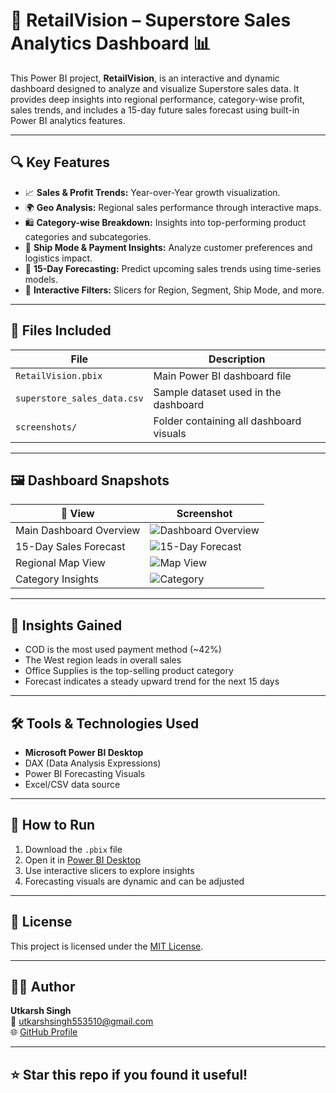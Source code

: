 # 🛒 RetailVision – Superstore Sales Analytics Dashboard 📊

This Power BI project, **RetailVision**, is an interactive and dynamic dashboard designed to analyze and visualize Superstore sales data. It provides deep insights into regional performance, category-wise profit, sales trends, and includes a 15-day future sales forecast using built-in Power BI analytics features.

---

## 🔍 Key Features

- 📈 **Sales & Profit Trends:** Year-over-Year growth visualization.
- 🌍 **Geo Analysis:** Regional sales performance through interactive maps.
- 🛍️ **Category-wise Breakdown:** Insights into top-performing product categories and subcategories.
- 🚚 **Ship Mode & Payment Insights:** Analyze customer preferences and logistics impact.
- 🔮 **15-Day Forecasting:** Predict upcoming sales trends using time-series models.
- 📌 **Interactive Filters:** Slicers for Region, Segment, Ship Mode, and more.

---

## 📁 Files Included

| File | Description |
|------|-------------|
| `RetailVision.pbix` | Main Power BI dashboard file |
| `superstore_sales_data.csv` | Sample dataset used in the dashboard |
| `screenshots/` | Folder containing all dashboard visuals |

---

## 🖼️ Dashboard Snapshots

| 📌 View | Screenshot |
|--------|------------|
| Main Dashboard Overview | ![Dashboard Overview](screenshots/main-dashboard-overview.png) |
| 15-Day Sales Forecast | ![15-Day Forecast](screenshots/15-day-sales-forecast.png) |
| Regional Map View | ![Map View](screenshots/regional-sales-performance.png) |
| Category Insights | ![Category](screenshots/category-wise-sales.png) |

---

## 🧠 Insights Gained

- COD is the most used payment method (~42%)
- The West region leads in overall sales
- Office Supplies is the top-selling product category
- Forecast indicates a steady upward trend for the next 15 days

---

## 🛠 Tools & Technologies Used

- **Microsoft Power BI Desktop**
- DAX (Data Analysis Expressions)
- Power BI Forecasting Visuals
- Excel/CSV data source

---

## 🚀 How to Run

1. Download the `.pbix` file
2. Open it in [Power BI Desktop](https://powerbi.microsoft.com/en-us/desktop/)
3. Use interactive slicers to explore insights
4. Forecasting visuals are dynamic and can be adjusted

---

## 📜 License

This project is licensed under the [MIT License](LICENSE).

---

## 🙋‍♂️ Author

**Utkarsh Singh**  
📧 [utkarshsingh553510@gmail.com](mailto:utkarshsingh553510@gmail.com)  
🌐 [GitHub Profile](https://github.com/utkarshsingh553510)

---

## ⭐ Star this repo if you found it useful!  
